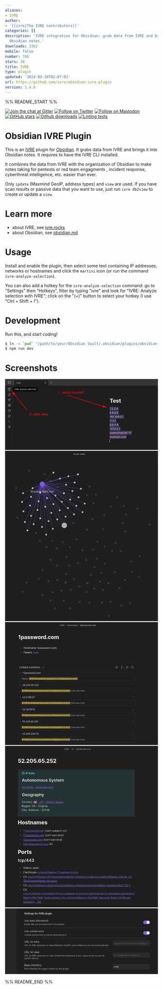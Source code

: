 ```yaml
---
aliases:
- IVRE
author:
- '[[ivre|The IVRE contributors]]'
categories: []
description: 'IVRE integration for Obsidian: grab data from IVRE and brings it into
  Obsidian notes.'
downloads: 3362
mobile: false
number: 766
stars: 28
title: IVRE
type: plugin
updated: '2024-09-20T02:07:01'
url: https://github.com/ivre/obsidian-ivre-plugin
version: 1.4.0
---
```


%% README_START %%

[![Join the chat at Gitter](https://badges.gitter.im/ivre/ivre.svg)](https://gitter.im/ivre/ivre)
[![Follow on Twitter](https://img.shields.io/twitter/follow/IvreRocks.svg?logo=twitter)](https://twitter.com/IvreRocks)
[![Follow on Mastodon](https://img.shields.io/mastodon/follow/109349639355238149?domain=https%3A%2F%2Finfosec.exchange&style=social)](https://infosec.exchange/@ivre)
[![GitHub stars](https://img.shields.io/github/stars/ivre/obsidian-ivre-plugin?style=social)](https://github.com/ivre/obsidian-ivre-plugin)
[![Github downloads](https://img.shields.io/github/downloads/ivre/obsidian-ivre-plugin/total.svg)](https://github.com/ivre/obsidian-ivre-plugin/releases/)
[![Linting tests](https://github.com/ivre/obsidian-ivre-plugin/actions/workflows/linting.yml/badge.svg?branch=master)](https://github.com/ivre/obsidian-ivre-plugin/actions/workflows/linting.yml/?branch=master)

# Obsidian IVRE Plugin

This is an [IVRE](https://ivre.rocks) plugin for [Obsidian](https://obsidian.md). It grabs data from IVRE and brings it into Obsidian notes. It requires to have the IVRE CLI installed.

It combines the data from IVRE with the organization of Obsidian to make notes taking for pentests or red team engagments , incident response, cyberthreat intelligence, etc. easier than ever.

Only `ipdata` (Maxmind GeoIP, address types) and `view` are used. If you have scan results or passive data that you want to use, just run `ivre db2view` to create or update a `view`.

# Learn more

- about IVRE, see [ivre.rocks](https://ivre.rocks/)
- about Obsidian, see [obsidian.md](https://obsidian.md/)

# Usage

Install and enable the plugin, then select some text containing IP addresses, networks or hostnames and click the `martini` icon (or run the command `ivre-analyze-selection`).

You can also add a hotkey for the `ivre-analyze-selection` command: go to "Settings" then "Hotkeys", filter by typing "ivre" and look for "IVRE: Analyze selection with IVRE"; click on the "(+)" button to select your hotkey (I use "Ctrl + Shift + I").

# Development

Run this, and start coding!
```sh
$ ln -s `pwd` "/path/to/your/Obsidian Vault/.obsidian/plugins/obsidian-ivre-plugin"
$ npm run dev
```

# Screenshots #

![Usage](https://raw.githubusercontent.com/ivre/obsidian-ivre-plugin/HEAD/doc/screenshots/usage.png)
![Graph `thunderbird.com`](https://raw.githubusercontent.com/ivre/obsidian-ivre-plugin/HEAD/doc/screenshots/graph_thunderbird.png)
![Domain `1password.com`](https://raw.githubusercontent.com/ivre/obsidian-ivre-plugin/HEAD/doc/screenshots/domain_1password.png)
![Address used by `1password.com`](https://raw.githubusercontent.com/ivre/obsidian-ivre-plugin/HEAD/doc/screenshots/address_1password.png)
![Settings](https://raw.githubusercontent.com/ivre/obsidian-ivre-plugin/HEAD/doc/screenshots/settings.png)


%% README_END %%